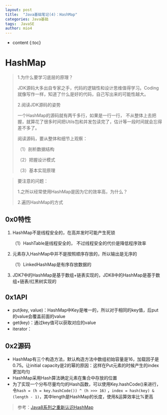```yaml
---
layout: post
title:  "Java基础笔记(4)：HashMap"
categories: Java基础
tags:  JavaSE
author: mio4
---
```


* content
{:toc}







# HashMap



> 1.为什么要学习底层的原理？
>
> JDK源码大多出自专家之手，代码的逻辑性和设计思维值得学习。Coding就像写作一样，知道了什么是好的代码，自己写出来的可能性越大。
>
> 2.阅读JDK源码的姿势
>
> 一个HashMap的源码就有两千多行，如果是一行一行， 不从整体上去把握，就算花了很多时间把Utils包和并发包读完了，估计等一段时间就会忘得差不多了。
>
> 阅读源码，要从整体和细节上观察：
>
> （1）剖析数据结构
>
> （2）把握设计模式
>
> （3）基本实现原理



> 要注意的问题：
>
> 1.之所以经常使用HashMap是因为它的效率高，为什么？
>
> 2.遍历HashMap的方式



## 0x0特性

1. HashMap不是线程安全的，在高并发时可能产生死锁

   （1）HashTable是线程安全的， 不过线程安全的代价是降低程序效率

2. 元素存入HashMap中并不是按照顺序存放的，所以输出是无序的

   （1）LinkedHashMap是有序存放数据的

3. JDK7中的HashMap是基于数组+链表实现的，JDK8中的HashMap是基于数组+链表/红黑树实现的

## 0x1API

- put(key, value)：HashMap中Key是唯一的，所以对于相同的key值，后put的value会覆盖前面的value
- get(key)：通过key值可以获取对应的value
- iterator：

## 0x2源码

- HashMap有三个构造方法，默认构造方法中数组初始容量是16，加载因子是0.75。让initial capacity是2的幂的原因：这样在Put元素的时候产生的index更加均匀
- HashMap采用Hash算法确定元素在集合中存放的位置
- 为了实现一个分布尽量均匀的Hash函数，可以使用Key.hashCode()来进行，令```hash = (h = key.hashCode()) ^ (h >>> 16)``` ，```index = hash(key) & (length - 1)```，其中length是HashMap的长度，使用&运算效率比%更高





> 参考：[Java8系列之重新认识HashMap](http://www.importnew.com/20386.html)

























